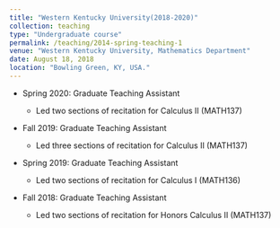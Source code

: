 ```yaml
---
title: "Western Kentucky University(2018-2020)"
collection: teaching
type: "Undergraduate course"
permalink: /teaching/2014-spring-teaching-1
venue: "Western Kentucky University, Mathematics Department"
date: August 18, 2018
location: "Bowling Green, KY, USA."
---
```


* Spring 2020: Graduate Teaching Assistant
   * Led two sections of recitation for Calculus II (MATH137)
  
* Fall 2019: Graduate Teaching Assistant
   * Led three sections of recitation for Calculus II (MATH137)

* Spring 2019: Graduate Teaching Assistant
   * Led two sections of recitation for Calculus I (MATH136)

* Fall 2018: Graduate Teaching Assistant
   * Led two sections of recitation for Honors Calculus II (MATH137)

